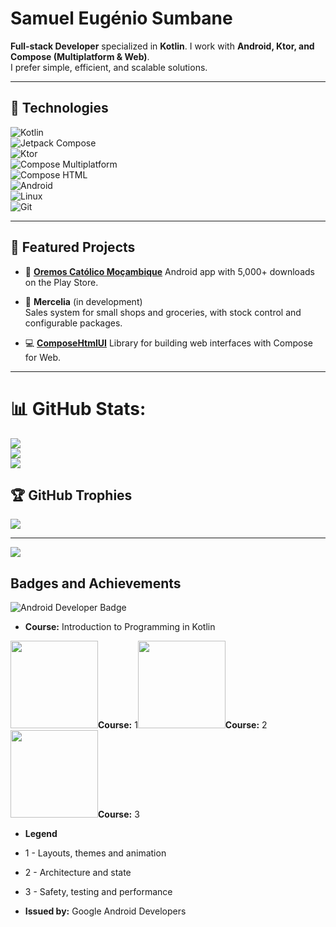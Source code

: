 # Samuel Eugénio Sumbane  

**Full-stack Developer** specialized in **Kotlin**. I work with **Android, Ktor, and Compose (Multiplatform & Web)**.  
I prefer simple, efficient, and scalable solutions.  

---

## 🚀 Technologies  

![Kotlin](https://img.shields.io/badge/kotlin-%237F52FF.svg?style=flat&logo=kotlin&logoColor=white)  
![Jetpack Compose](https://img.shields.io/badge/Jetpack%20Compose-4285F4?style=flat&logo=jetpackcompose&logoColor=white)  
![Ktor](https://img.shields.io/badge/Ktor-282C34?style=flat&logo=ktor&logoColor=white)  
![Compose Multiplatform](https://img.shields.io/badge/Compose%20Multiplatform-009688?style=flat&logo=kotlin&logoColor=white)  
![Compose HTML](https://img.shields.io/badge/Compose%20HTML-FF5722?style=flat&logo=html5&logoColor=white)  
![Android](https://img.shields.io/badge/Android-3DDC84?style=flat&logo=android&logoColor=white)  
![Linux](https://img.shields.io/badge/Linux-FCC624?style=flat&logo=linux&logoColor=black)  
![Git](https://img.shields.io/badge/Git-F05032?style=flat&logo=git&logoColor=white)  


---

## 🌟 Featured Projects  

- 📱 [**Oremos Católico Moçambique**](https://play.google.com/store/apps/details?id=com.samuelsumbane.oremos](https://play.google.com/store/apps/details?id=com.samuel.oremoschanganapt&pcampaignid=web_share))  
Android app with 5,000+ downloads on the Play Store.  

- 🛒 **Mercelia** (in development)  
Sales system for small shops and groceries, with stock control and configurable packages.  

- 💻 [**ComposeHtmlUI**](https://github.com/samuelsumbane/ComposeHtmlUI](https://github.com/samuelsumbane/compose-html-ui))  
Library for building web interfaces with Compose for Web.  

---

# 📊 GitHub Stats:
![](https://github-readme-stats.vercel.app/api?username=samuelsumbane&theme=onedark&hide_border=true&include_all_commits=false&count_private=false)<br/>
![](https://github-readme-streak-stats.herokuapp.com/?user=samuelsumbane&theme=onedark&hide_border=true)<br/>
![](https://github-readme-stats.vercel.app/api/top-langs/?username=samuelsumbane&theme=onedark&hide_border=true&include_all_commits=false&count_private=false&layout=compact)

## 🏆 GitHub Trophies
![](https://github-profile-trophy.vercel.app/?username=samuelsumbane&theme=onedark&no-frame=false&no-bg=true&margin-w=4)

---
[![](https://visitcount.itsvg.in/api?id=samuelsumbane&icon=0&color=9)](https://visitcount.itsvg.in)

## Badges and Achievements

![Android Developer Badge](https://github.com/user-attachments/assets/4906b0f3-83cf-4a7a-bf3d-ead7614875ec)
- **Course:** Introduction to Programming in Kotlin

<img src="https://developers.google.com/static/profile/badges/playlists/android/jetpack-compose-for-android-developers-2/badge.svg" width="140" height="140">**Course:** 1</img><img src="https://developers.google.com/static/profile/badges/playlists/android/jetpack-compose-for-android-developers-3/badge.svg" width="140" height="140">**Course:** 2</img><img src="https://developers.google.com/static/profile/badges/playlists/android/jetpack-compose-for-android-developers-4/badge.svg" width="140" height="140">**Course:** 3</img>

- **Legend**
- 1 - Layouts, themes and animation
- 2 - Architecture and state
- 3 - Safety, testing and performance
  
- **Issued by:** Google Android Developers


<!-- Proudly created with GPRM ( https://gprm.itsvg.in ) -->
